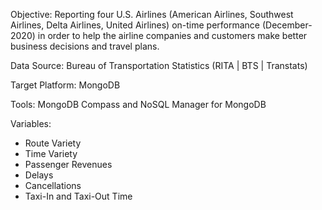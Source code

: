 Objective: Reporting four U.S. Airlines (American Airlines, Southwest Airlines, Delta Airlines, United Airlines) on-time performance (December-2020) in order to help the airline companies and customers make better business decisions and travel plans.

Data Source: Bureau of Transportation Statistics (RITA | BTS | Transtats)

Target Platform: MongoDB

Tools: MongoDB Compass and NoSQL Manager for MongoDB 

Variables:
* Route Variety
* Time Variety
* Passenger Revenues
* Delays
* Cancellations
* Taxi-In and Taxi-Out Time

